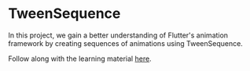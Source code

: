 # TweenSequence

In this project, we gain a better understanding of Flutter's animation framework by creating sequences of animations using TweenSequence.

Follow along with the learning material [here](https://lp3.medium.com/mastering-flutter-animations-tweensequence-ffe827b087c).

